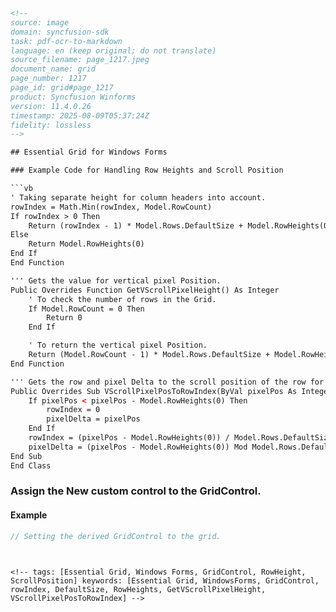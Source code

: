 ```html
<!-- 
source: image
domain: syncfusion-sdk
task: pdf-ocr-to-markdown
language: en (keep original; do not translate)
source_filename: page_1217.jpeg
document_name: grid
page_number: 1217
page_id: grid#page_1217
product: Syncfusion Winforms
version: 11.4.0.26
timestamp: 2025-08-09T05:37:24Z
fidelity: lossless
-->

## Essential Grid for Windows Forms

### Example Code for Handling Row Heights and Scroll Position

```vb
' Taking separate height for column headers into account.
rowIndex = Math.Min(rowIndex, Model.RowCount)
If rowIndex > 0 Then
    Return (rowIndex - 1) * Model.Rows.DefaultSize + Model.RowHeights(0)
Else
    Return Model.RowHeights(0)
End If
End Function

''' Gets the value for vertical pixel Position.
Public Overrides Function GetVScrollPixelHeight() As Integer
    ' To check the number of rows in the Grid.
    If Model.RowCount = 0 Then
        Return 0
    End If

    ' To return the vertical pixel Position.
    Return (Model.RowCount - 1) * Model.Rows.DefaultSize + Model.RowHeights(0)
End Function

''' Gets the row and pixel Delta to the scroll position of the row for the specified scroll position.
Public Overrides Sub VScrollPixelPosToRowIndex(ByVal pixelPos As Integer, ByRef rowIndex As Integer, ByRef pixelDelta As Integer)
    If pixelPos < pixelPos - Model.RowHeights(0) Then
        rowIndex = 0
        pixelDelta = pixelPos
    End If
    rowIndex = (pixelPos - Model.RowHeights(0)) / Model.Rows.DefaultSize + 1
    pixelDelta = (pixelPos - Model.RowHeights(0)) Mod Model.Rows.DefaultSize
End Sub
End Class
```

### Assign the New custom control to the GridControl.

#### Example

```csharp
// Setting the derived GridControl to the grid.
```
```


<!-- tags: [Essential Grid, Windows Forms, GridControl, RowHeight, ScrollPosition] keywords: [Essential Grid, WindowsForms, GridControl, rowIndex, DefaultSize, RowHeights, GetVScrollPixelHeight, VScrollPixelPosToRowIndex] -->
